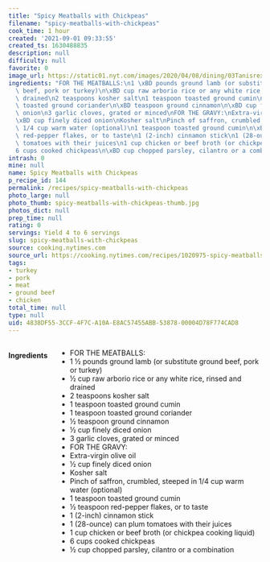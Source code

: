 ```yaml
---
title: "Spicy Meatballs with Chickpeas"
filename: "spicy-meatballs-with-chickpeas"
cook_time: 1 hour
created: '2021-09-01 09:33:55'
created_ts: 1630488835
description: null
difficulty: null
favorite: 0
image_url: https://static01.nyt.com/images/2020/04/08/dining/03Tanisrex-meatballs/merlin_171108054_b5f9159b-9d08-4188-88bc-d28d2dcc3ea1-articleLarge.jpg
ingredients: "FOR THE MEATBALLS:\n1 \xBD pounds ground lamb (or substitute ground\
  \ beef, pork or turkey)\n\xBD cup raw arborio rice or any white rice, rinsed and\
  \ drained\n2 teaspoons kosher salt\n1 teaspoon toasted ground cumin\n1 teaspoon\
  \ toasted ground coriander\n\xBD teaspoon ground cinnamon\n\xBD cup finely diced\
  \ onion\n3 garlic cloves, grated or minced\nFOR THE GRAVY:\nExtra-virgin olive oil\n\
  \xBD cup finely diced onion\nKosher salt\nPinch of saffron, crumbled, steeped in\
  \ 1/4 cup warm water (optional)\n1 teaspoon toasted ground cumin\n\xBD teaspoon\
  \ red-pepper flakes, or to taste\n1 (2-inch) cinnamon stick\n1 (28-ounce) can plum\
  \ tomatoes with their juices\n1 cup chicken or beef broth (or chickpea cooking liquid)\n\
  6 cups cooked chickpeas\n\xBD cup chopped parsley, cilantro or a combination"
intrash: 0
mine: null
name: Spicy Meatballs with Chickpeas
p_recipe_id: 144
permalink: /recipes/spicy-meatballs-with-chickpeas
photo_large: null
photo_thumb: spicy-meatballs-with-chickpeas-thumb.jpg
photos_dict: null
prep_time: null
rating: 0
servings: Yield 4 to 6 servings
slug: spicy-meatballs-with-chickpeas
source: cooking.nytimes.com
source_url: https://cooking.nytimes.com/recipes/1020975-spicy-meatballs-with-chickpeas?campaign_id=58&em_pos=medium&emc=edit_ck_20200411&instance_id=17545&nl=cooking&nl_art=4&ref=headline&regi_id=66130213&segment_id=24805&te=1&user_id=395abe2366af6455c19c9a60f1d308e8
tags:
- turkey
- pork
- meat
- ground beef
- chicken
total_time: null
type: null
uid: 4838DF55-3CCF-4F7C-A10A-E8AC57455ABB-53878-00004D78F774CAD8
---
```

<div class="columns large-7 small-12" id="writeup">	</div><!-- #writeup -->
</div><!-- #row-one -->
<div class="row" id="row-two">	<div class="columns large-4 small-12" id="ingredients"><h4>Ingredients</h4><div class="box box-ingredients content"><ul>
<li>FOR THE MEATBALLS:</li>
<li>1 ½ pounds ground lamb (or substitute ground beef, pork or turkey)</li>
<li>½ cup raw arborio rice or any white rice, rinsed and drained</li>
<li>2 teaspoons kosher salt</li>
<li>1 teaspoon toasted ground cumin</li>
<li>1 teaspoon toasted ground coriander</li>
<li>½ teaspoon ground cinnamon</li>
<li>½ cup finely diced onion</li>
<li>3 garlic cloves, grated or minced</li>
<li>FOR THE GRAVY:</li>
<li>Extra-virgin olive oil</li>
<li>½ cup finely diced onion</li>
<li>Kosher salt</li>
<li>Pinch of saffron, crumbled, steeped in 1/4 cup warm water (optional)</li>
<li>1 teaspoon toasted ground cumin</li>
<li>½ teaspoon red-pepper flakes, or to taste</li>
<li>1 (2-inch) cinnamon stick</li>
<li>1 (28-ounce) can plum tomatoes with their juices</li>
<li>1 cup chicken or beef broth (or chickpea cooking liquid)</li>
<li>6 cups cooked chickpeas</li>
<li>½ cup chopped parsley, cilantro or a combination</li>
</ul>
</div>	</div>	<div class="columns large-6 small-12" id="directions">	</div>